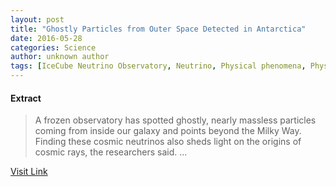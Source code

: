 ```yaml
---
layout: post
title: "Ghostly Particles from Outer Space Detected in Antarctica"
date: 2016-05-28
categories: Science
author: unknown author
tags: [IceCube Neutrino Observatory, Neutrino, Physical phenomena, Physical cosmology, Physical sciences, Physics, Physical universe, Astronomy, Nature, Applied and interdisciplinary physics, Outer space]
---
```





#### Extract
>A frozen observatory has spotted ghostly, nearly massless particles coming from inside our galaxy and points beyond the Milky Way. Finding these cosmic neutrinos also sheds light on the origins of cosmic rays, the researchers said. ...



[Visit Link](http://www.livescience.com/51927-cosmic-neutrinos-confirmed.html)


